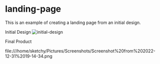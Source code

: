 # landing-page
This is an example of creating a landing page from an initial design.

Initial Design
![initial-design](https://user-images.githubusercontent.com/105824823/210159252-943ef228-2b33-4b91-a59f-34f86aa801ee.png)

Final Product

 file:///home/sketchy/Pictures/Screenshots/Screenshot%20from%202022-12-31%2019-14-34.png

